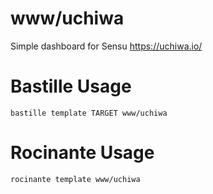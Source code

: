 # www/uchiwa
Simple dashboard for Sensu
https://uchiwa.io/

# Bastille Usage
```shell
bastille template TARGET www/uchiwa
```

# Rocinante Usage
```shell
rocinante template www/uchiwa
```
